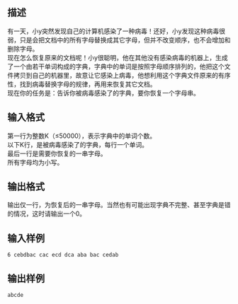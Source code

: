 ## 描述

有一天，小y突然发现自己的计算机感染了一种病毒！还好，小y发现这种病毒很弱，只是会把文档中的所有字母替换成其它字母，但并不改变顺序，也不会增加和删除字母。<br /> 现在怎么恢复原来的文档呢！小y很聪明，他在其他没有感染病毒的机器上，生成了一个由若干单词构成的字典，字典中的单词是按照字母顺序排列的，他把这个文件拷贝到自己的机器里，故意让它感染上病毒，他想利用这个字典文件原来的有序性，找到病毒替换字母的规律，再用来恢复其它文档。<br /> 现在你的任务是：告诉你被病毒感染了的字典，要你恢复一个字母串。<br />

## 输入格式

第一行为整数K（≤50000），表示字典中的单词个数。<br /> 以下K行，是被病毒感染了的字典，每行一个单词。<br /> 最后一行是需要你恢复的一串字母。<br /> 所有字母均为小写。<br />

## 输出格式

输出仅一行，为恢复后的一串字母。当然也有可能出现字典不完整、甚至字典是错的情况，这时请输出一个0。

## 输入样例

```plaintext
6 cebdbac cac ecd dca aba bac cedab
```

## 输出样例

```plaintext
abcde
```



 



 

